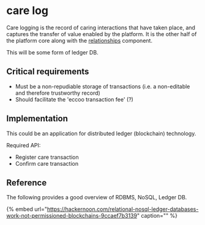 # care log

Care logging is the record of caring interactions that have taken place, and captures the transfer of value enabled by the platform. It is the other half of the platform core along with the [relationships](../relationships-subsystem/relationship-component.md) component.

This will be some form of ledger DB.

## Critical requirements

* Must be a non-repudiable storage of transactions \(i.e. a non-editable and therefore trustworthy record\)
* Should facilitate the 'eccoo transaction fee' \(?\)

## Implementation

This could be an application for distributed ledger \(blockchain\) technology.

Required API:

* Register care transaction
* Confirm care transaction

## Reference

The following provides a good overview of RDBMS, NoSQL, Ledger DB.

{% embed url="https://hackernoon.com/relational-nosql-ledger-databases-work-not-permissioned-blockchains-9ccaef7b3139" caption="" %}

